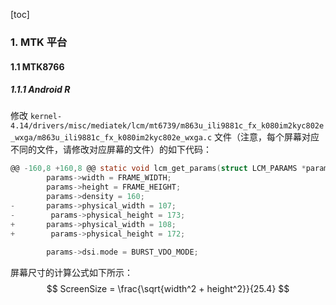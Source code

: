 [toc]

### 1. MTK 平台

#### 1.1 MTK8766

##### 1.1.1 Android R

修改 `kernel-4.14/drivers/misc/mediatek/lcm/mt6739/m863u_ili9881c_fx_k080im2kyc802e_wxga/m863u_ili9881c_fx_k080im2kyc802e_wxga.c` 文件（注意，每个屏幕对应不同的文件，请修改对应屏幕的文件）的如下代码：

```c
@@ -160,8 +160,8 @@ static void lcm_get_params(struct LCM_PARAMS *params)
        params->width = FRAME_WIDTH;
        params->height = FRAME_HEIGHT;
        params->density = 160;
-       params->physical_width = 107;
-        params->physical_height = 173;
+       params->physical_width = 108;
+        params->physical_height = 172;
 
        params->dsi.mode = BURST_VDO_MODE;
```

屏幕尺寸的计算公式如下所示：
$$
ScreenSize = \frac{\sqrt{width^2 + height^2}}{25.4}
$$

